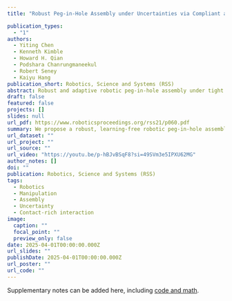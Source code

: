 ```yaml
---
title: "Robust Peg-in-Hole Assembly under Uncertainties via Compliant and Interactive Contact-Rich Manipulation"

publication_types:
  - "1"
authors:
  - Yiting Chen
  - Kenneth Kimble
  - Howard H. Qian
  - Podshara Chanrungmaneekul
  - Robert Seney
  - Kaiyu Hang
publication_short: Robotics, Science and Systems (RSS)
abstract: Robust and adaptive robotic peg-in-hole assembly under tight tolerances is critical to various industrial applications. However, it remains an open challenge due to perceptual and physical uncertainties from contact-rich interactions that easily exceed the allowed clearance. In this paper, we study how to leverage contact between the peg and its matching hole to eliminate uncertainties in the assembly process under unstructured settings. By examining the role of compliance under contact constraints, we present a manipulation system that plans collision-inclusive interactions for the peg to 1) iteratively identify its task environment to localize the target hole and 2) exploit environmental contact constraints to refine insertion motions into the target hole without relying on precise perception, enabling a robust solution to peg-in-hole assembly. By conceptualizing the above process as the composition of funneling in different state spaces, we present a formal approach to constructing manipulation funnels as an uncertainty-absorbing paradigm for peg-in-hole assembly. The proposed system effectively generalizes across diverse peg-in-hole scenarios across varying scales, shapes, and materials in a learning-free manner. Extensive experiments on a NIST Assembly Task Board (ATB) and additional challenging scenarios validate its robustness in real-world applications.
draft: false
featured: false
projects: []
slides: null
url_pdf: https://www.roboticsproceedings.org/rss21/p060.pdf
summary: We propose a robust, learning-free robotic peg-in-hole assembly system that leverages compliant, contact-rich interactions to eliminate both perception and execution uncertainties. By actively seeking contact and exploiting environmental constraints, our method enables reliable assembly across diverse scenarios without precise perception or prior training.
url_dataset: ""
url_project: ""
url_source: ""
url_video: "https://youtu.be/p-hBJvBSqF8?si=49SVm3e5IPXU62MG"
author_notes: []
doi: ""
publication: Robotics, Science and Systems (RSS)
tags:
  - Robotics
  - Manipulation
  - Assembly
  - Uncertainty
  - Contact-rich interaction
image:
  caption: ""
  focal_point: ""
  preview_only: false
date: 2025-04-01T00:00:00.000Z
url_slides: ""
publishDate: 2025-04-01T00:00:00.000Z
url_poster: ""
url_code: ""
---
```


Supplementary notes can be added here, including [code and math](https://wowchemy.com/docs/content/writing-markdown-latex/).
